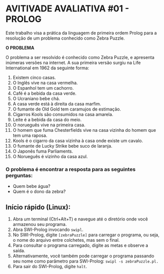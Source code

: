 # AVITIVADE AVALIATIVA #01 - PROLOG
Este trabalho visa a prática da linguagem de primeira ordem Prolog para a resolução de um problema conhecido como Zebra Puzzle.

**O PROBLEMA**

O problema a ser resolvido  é conhecido como Zebra Puzzle, e apresenta inúmeras versões na internet. A sua primeira versão surgiu na Life International em 1962 da seguinte forma:

1. Existem cinco casas.
2. O Inglês vive na casa vermelha.
3. O Espanhol tem um cachorro.
4. Café é a bebida da casa verde.
5. O Ucraniano bebe chá.
6. A casa verde está à direita da casa marfim.
7. O fumante de Old Gold tem caramujos de estimação.
8. Cigarros Kools são consumidos na casa amarela.
9. Leite é a bebida da casa do meio.
10. O norueguês vive na primeira casa.
11. O homem que fuma Chesterfields vive na casa vizinha do homem que tem uma raposa.
12. Kools  é o cigarro da casa vizinha à casa onde existe um cavalo.
13. O fumante de Lucky Strike bebe suco de laranja.
14. O Japonês fuma Parliaments.
15. O Norueguês é vizinho da casa azul.

### O problema é encontrar a resposta para as seguintes perguntas:
* Quem bebe água?
* Quem é o dono da zebra? 
## Início rápido (Linux):

1. Abra um terminal (Ctrl+Alt+T) e navegue até o diretório onde você armazenou seu programa.
2. Abra SWI-Prolog invocando `swipl`.
3. No SWI-Prolog, digite `[zebraPuzzle]` para carregar o programa, ou seja, o nome do arquivo entre colchetes, mas sem o final.
4. Para consultar o programa carregado, digite as metas e observe a saída.
5. Alternativamente, você também pode carregar o programa passando seu nome como parâmetro para SWI-Prolog: `swipl -s zebraPuzzle.pl.`
6. Para sair do SWI-Prolog, digite `halt`.
